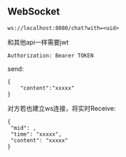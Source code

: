 ## WebSocket

`ws://localhost:8080/chat?with=<uid>` 

和其他api一样需要jwt

```
Authorization: Bearer TOKEN
```

send:

```
{
	"content":"xxxxx"
}
```

对方若也建立ws连接，将实时Receive:

```
{
 "mid": ,
 "time": "xxxxx",
 "content": "xxxxx"
}
```
